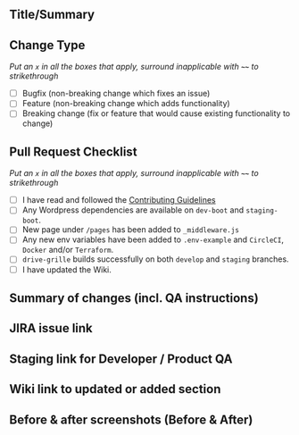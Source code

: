 ## Title/Summary

## Change Type
*Put an `x` in all the boxes that apply, surround inapplicable with **`~~`** to strikethrough*
- [ ] Bugfix (non-breaking change which fixes an issue)
- [ ] Feature (non-breaking change which adds functionality)
- [ ] Breaking change (fix or feature that would cause existing functionality to change)

## Pull Request Checklist
*Put an `x` in all the boxes that apply, surround inapplicable with **`~~`** to strikethrough*
- [ ] I have read and followed the [Contributing Guidelines](https://github.com/caradvice/drive-grille/blob/develop/CONTRIBUTING.md)
- [ ] Any Wordpress dependencies are available on  `dev-boot` and `staging-boot`.
- [ ] New page under `/pages` has been added to `_middleware.js`
- [ ] Any new env variables have been added to `.env-example` and `CircleCI`, `Docker` and/or `Terraform`.
- [ ] `drive-grille` builds successfully on both `develop` and `staging` branches.
- [ ] I have updated the Wiki.

## Summary of changes (incl. QA instructions)

## JIRA issue link

## Staging link for Developer / Product QA

## Wiki link to updated or added section

## Before & after screenshots (Before & After)